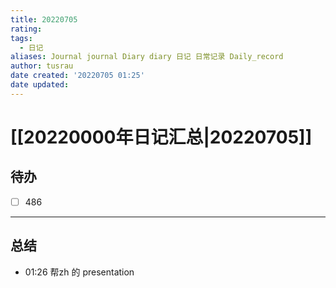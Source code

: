 ```yaml
---
title: 20220705
rating:
tags:
  - 日记
aliases: Journal journal Diary diary 日记 日常记录 Daily_record
author: tusrau
date created: '20220705 01:25'
date updated:
---
```


# [[20220000年日记汇总|20220705]]

## 待办

- [ ] 486

---

## 总结

- 01:26 帮zh 的 presentation
